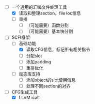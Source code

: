 + [ ] 一个通用的汇编文件处理工具
  + [x] 读取和整理section，file loc信息
  + [ ] 重排
    + [ ] （可能需要）函数分割
    + [ ] （可能需要）基本快分割
+ [ ] SCFI框架
  + [ ] 基础功能
    + [x]  读取CFG信息，标记所有相关指令
    + [ ]  分配slot
    + [ ]  添加padding
    + [ ]  重排优化
  + [ ] 动态库支持
    + [ ] 添加object的slot使用信息
    + [ ] 处理不同section的对齐
+ [ ] CFG生成工具
  + [x] LLVM icall